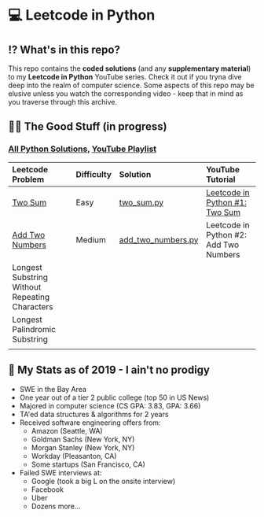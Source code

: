 # 💻 Leetcode in Python

## ⁉️ What's in this repo?

This repo contains the **coded solutions** (and any **supplementary material**) to my **Leetcode in Python** YouTube series. Check it out if you tryna dive deep into the realm of computer science. Some aspects of this repo may be elusive unless you watch the corresponding video - keep that in mind as you traverse through this archive.

## 👌🏾 The Good Stuff (in progress)

### [All Python Solutions](https://github.com/TeluguGameboy/leetcode/tree/master/solutions), [YouTube Playlist](https://www.youtube.com/watch?v=pypLtNT8aNY&list=PLTJ_bWjv6i7xuOoib_cLLEbkH0EeweLej)

  | Leetcode Problem | Difficulty | Solution | YouTube Tutorial |
  | :--------------- | :--------- | :------- | :--------------- |
  | [Two Sum](https://leetcode.com/problems/two-sum/) | Easy | [two_sum.py](https://github.com/TeluguGameboy/leetcode/tree/master/solutions/two_sum/two_sum.py) | [Leetcode in Python #1: Two Sum](https://www.youtube.com/watch?v=pypLtNT8aNY) |
  | [Add Two Numbers](https://leetcode.com/problems/add-two-numbers/) | Medium | [add_two_numbers.py](https://github.com/TeluguGameboy/lip/blob/master/solutions/add_two_numbers/add_two_numbers.py) | Leetcode in Python #2: Add Two Numbers |
  | Longest Substring Without Repeating Characters | | | |
  | Longest Palindromic Substring | | | |
  | | | | |

## 🤫 My Stats as of 2019 - I ain't no prodigy
- SWE in the Bay Area
- One year out of a tier 2 public college (top 50 in US News)
- Majored in computer science (CS GPA: 3.83, GPA: 3.66)
- TA'ed data structures & algorithms for 2 years
- Received software engineering offers from:
  - Amazon (Seattle, WA)
  - Goldman Sachs (New York, NY)
  - Morgan Stanley (New York, NY)
  - Workday (Pleasanton, CA)
  - Some startups (San Francisco, CA)
- Failed SWE interviews at:
  - Google (took a big L on the onsite interview)
  - Facebook
  - Uber
  - Dozens more...
